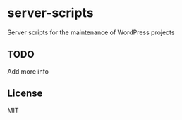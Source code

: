 server-scripts
==============

Server scripts for the maintenance of WordPress projects

## TODO

Add more info

## License

MIT